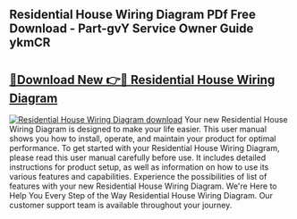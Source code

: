 ## Residential House Wiring Diagram PDf Free Download - Part-gvY Service Owner Guide ykmCR

# <h2><a href="http://dfqcdu.blite.top/?on=Residential+House+Wiring+Diagram">🔗Download New 👉🔴 Residential House Wiring Diagram</a></h2>

[![Residential House Wiring Diagram download](https://i.imgur.com/lujVjoI.png)](http://dfqcdu.blite.top/?on=Residential+House+Wiring+Diagram)
Your new Residential House Wiring Diagram is designed to make your life easier. This user manual shows you how to install, operate, and maintain your product for optimal performance. To get started with your Residential House Wiring Diagram, please read this user manual carefully before use. It includes detailed instructions for product setup, as well as information on how to use its various features and capabilities. Experience the possibilities of list of features with your new Residential House Wiring Diagram. We're Here to Help You Every Step of the Way Residential House Wiring Diagram. Our customer support team is available throughout your journey.
